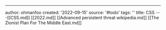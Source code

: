 ---
author: ohmanfoo
created: '2022-09-15'
source: '#todo'
tags: ''
title: CSS
---[[CSS.md]]
[[2022.md]]
[[Advanced persistent threat wikipedia.md]]
[[The Zionist Plan For The Middle East.md]]
